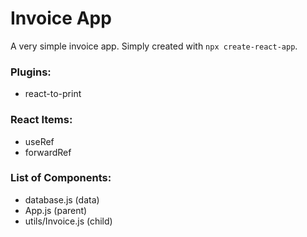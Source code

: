 # Invoice App

A very simple invoice app. Simply created with `npx create-react-app`.

### Plugins:

- react-to-print

### React Items:

- useRef
- forwardRef

### List of Components:

- database.js (data)
- App.js (parent)
- utils/Invoice.js (child)
